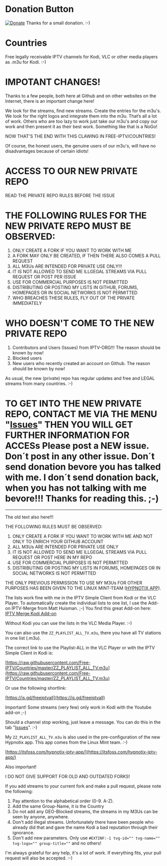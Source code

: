 # Donation Button
[![Donate](https://img.shields.io/badge/Donate-PayPal-green.svg)](https://paypal.me/FreeIPTVGitgub)
Thanks for a small donation. :-)

# Countries
Free legally receivable IPTV channels for Kodi, VLC or other media players as .m3u for Kodi. :-)

# IMPOTANT CHANGES!

Thanks to a few people, both here at Github and on other websites on the Internet, there is an important change here!

We look for the streams, find new streams. Create the entries for the m3u's. We look for the right logos and integrate them into the m3u. That’s all a lot of work. Others who are too lazy to work just take our m3u's and copy our work and then present it as their best work. Something like that is a NoGo!

NOW THAT'S THE END WITH THIS CLAWING IN FREE-IPTV/COUNTRIES!

Of course, the honest users, the genuine users of our m3u's, will have no disadvantages because of certain idiots!

# ACCESS TO OUR NEW PRIVATE REPO

READ THE PRIVATE REPO RULES BEFORE THE ISSUE

# THE FOLLOWING RULES FOR THE NEW PRIVATE REPO MUST BE OBSERVED:

1. ONLY CREATE A FORK IF YOU WANT TO WORK WITH ME
2. A FORK MAY ONLY BE CREATED, IF THEN THERE ALSO COMES A PULL REQUEST
3. ALL M3Us ARE INTENDED FOR PRIVATE USE ONLY!!!
4. IT IS NOT ALLOWED TO SEND ME ILLGEGAL STREAMS VIA PULL REQUEST OR POST PER ISSUE
5. USE FOR COMMERCIAL PURPOSES IS NOT PERMITTED
6. DISTRIBUTING OR POSTING MY LISTS IN GITHUB, FORUMS, HOMEPAGES OR IN SOCIAL NETWORKS IS NOT PERMITTED
7. WHO BREACHES THESE RULES, FLY OUT OF THE PRIVATE IMMEDIATELY

# WHO DOESN'T COME TO THE NEW PRIVATE REPO

1. Contributors and Users (Issues) from IPTV-ORG!!! The reason should be known by now!
2. Blocked users
3. New users who recently created an account on Github. The reason should be known by now!

As usual, the new (private) repo has regular updates and free and LEGAL streams from many countries. :-)

# TO GET INTO THE NEW PRIVATE REPO, CONTACT ME VIA THE MENU "[Issues](https://github.com/Free-IPTV/Countries/issues)" THEN YOU WILL GET FURTHER INFORMATION FOR ACCESs Please post a NEW issue. Don´t post in any other issue. Don´t send donation bevore you has talked with me. I don´t send donation back, when you has not talking with me bevore!!! Thanks for reading this. ;-) 

----------------------------------------------------------------------------------------------------------
The old text also here!!!

THE FOLLOWING RULES MUST BE OBSERVED:

1. ONLY CREATE A FORK IF YOU WANT TO WORK WITH ME AND NOT ONLY TO ENRICH YOUR GITHUB ACCOUNT
2. ALL M3Us ARE INTENDED FOR PRIVATE USE ONLY
3. IT IS NOT ALLOWED TO SEND ME ILLGEGAL STREAMS VIA PULL REQUEST OR POST HERE IN MY REPO
4. USE FOR COMMERCIAL PURPOSES IS NOT PERMITTED
5. DISTRIBUTING OR POSTING MY LISTS IN FORUMS, HOMEPAGES OR IN SOCIAL NETWORKS IS NOT PERMITTED

THE ONLY PREVIOUS PERMISSION TO USE MY M3Us FOR OTHER PURPOSES HAS BEEN GIVEN TO THE LINUX MINT-TEAM ([HYPNOTIX APP](https://github.com/linuxmint/hypnotix)).

The lists work fine with me in the IPTV Simple Client from Kodi or the VLC Player. To automatically create the individual lists
to one list, I use the Add-on IPTV-Merge from Matt Huisman. ;-) You find this great Add-on here: [IPTV Merge Kodi Add-on](https://www.matthuisman.nz/2019/02/iptv-merge-kodi-add-on.html)

Without Kodi you can use the lists in the VLC Media Player. :-)

You can also use the `ZZ_PLAYLIST_ALL_TV.m3u`, there you have all TV stations in one list (.m3u).

The correct link to use the Playlist-ALL in the VLC Player or with the IPTV Simple Client in Kodi is:

[https://raw.githubusercontent.com/Free-IPTV/Countries/master/ZZ_PLAYLIST_ALL_TV.m3u](https://raw.githubusercontent.com/Free-IPTV/Countries/master/ZZ_PLAYLIST_ALL_TV.m3u)

Or use the following shortlink:

[https://is.gd/freeiptvall](https://is.gd/freeiptvall)

Important! Some streams (very few) only work in Kodi with the Youtube add-on ;-)

Should a channel stop working, just leave a message. You can do this in the tab "[Issues](https://github.com/Free-IPTV/Countries/issues)". :-)

My `ZZ_PLAYLIST_ALL_TV.m3u` is also used in the pre-configuration of the new Hypnotix app. This app comes from the Linux Mint team. :-)

[https://itsfoss.com/hypnotix-iptv-app/](https://itsfoss.com/hypnotix-iptv-app/)

Also important!

I DO NOT GIVE SUPPORT FOR OLD AND OUTDATED FORKS!

If you add streams to your current fork and make a pull request, please note the following:

1. Pay attention to the alphabetical order (0-9. A-Z).
2. Add the same Group-Name, it is the Country
3. Do not add any GEO-Blocked streams, the streams in my M3Us can be seen by anyone, anywhere.
4. Don't add illegal streams. Unfortunately there have been people who already did that and gave the name Kodi a bad reputation through their ignorance.
5. Don't add new parameters. Only use `#EXTINF:-1 tvg-id="" tvg-name="" tvg-logo="" group-title=""` and no others!

I'm always grateful for any help, it's a lot of work. If everything fits, your pull request will also be accepted. :-) 
